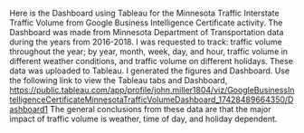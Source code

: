 Here is the Dashboard using Tableau for the Minnesota Traffic Interstate Traffic Volume from Google Business Intelligence Certificate activity.
  The Dashboard was made from Minnesota Department of Transportation data during the years from 2016-2018.
  I was requested to track: traffic volume throughout the year; by year, month, week, day, and hour, traffic volume in different weather conditions, and traffic volume on different holidays.
    These data was uploaded to Tableau. I generated the figures and Dashboard.
      Use the following link to view the Tableau tabs and Dashboard, 
      https://public.tableau.com/app/profile/john.miller1804/viz/GoogleBusinessIntelligenceCertificateMinnesotaTrafficVolumeDashboard_17428489664350/Dashboard1
      The general conclusions from these data are that the major impact of traffic volume is weather, time of day, and holiday dependent.
      
